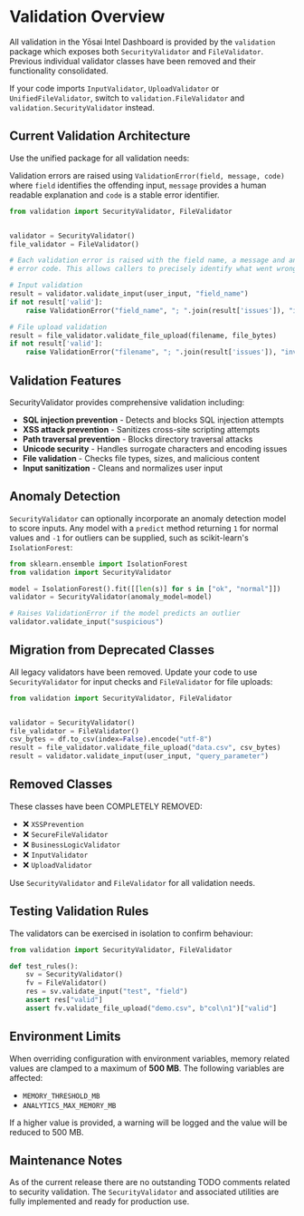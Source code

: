 # Validation Overview

All validation in the Yōsai Intel Dashboard is provided by the `validation` package which exposes both `SecurityValidator` and `FileValidator`. Previous individual validator classes have been removed and their functionality consolidated.

If your code imports `InputValidator`, `UploadValidator` or `UnifiedFileValidator`, switch to `validation.FileValidator` and `validation.SecurityValidator` instead.

## Current Validation Architecture

Use the unified package for all validation needs:

Validation errors are raised using `ValidationError(field, message, code)` where
`field` identifies the offending input, `message` provides a human readable
explanation and `code` is a stable error identifier.

```python
from validation import SecurityValidator, FileValidator


validator = SecurityValidator()
file_validator = FileValidator()

# Each validation error is raised with the field name, a message and an
# error code. This allows callers to precisely identify what went wrong.

# Input validation
result = validator.validate_input(user_input, "field_name")
if not result['valid']:
    raise ValidationError("field_name", "; ".join(result['issues']), "invalid_input")

# File upload validation
result = file_validator.validate_file_upload(filename, file_bytes)
if not result['valid']:
    raise ValidationError("filename", "; ".join(result['issues']), "invalid_file")
```

## Validation Features

SecurityValidator provides comprehensive validation including:
- **SQL injection prevention** - Detects and blocks SQL injection attempts
- **XSS attack prevention** - Sanitizes cross-site scripting attempts
- **Path traversal prevention** - Blocks directory traversal attacks
- **Unicode security** - Handles surrogate characters and encoding issues
- **File validation** - Checks file types, sizes, and malicious content
- **Input sanitization** - Cleans and normalizes user input

## Anomaly Detection

`SecurityValidator` can optionally incorporate an anomaly detection model to
score inputs. Any model with a ``predict`` method returning ``1`` for normal
values and ``-1`` for outliers can be supplied, such as scikit-learn's
``IsolationForest``:

```python
from sklearn.ensemble import IsolationForest
from validation import SecurityValidator

model = IsolationForest().fit([[len(s)] for s in ["ok", "normal"]])
validator = SecurityValidator(anomaly_model=model)

# Raises ValidationError if the model predicts an outlier
validator.validate_input("suspicious")
```

## Migration from Deprecated Classes

All legacy validators have been removed. Update your code to use
`SecurityValidator` for input checks and `FileValidator` for file uploads:

```python
from validation import SecurityValidator, FileValidator


validator = SecurityValidator()
file_validator = FileValidator()
csv_bytes = df.to_csv(index=False).encode("utf-8")
result = file_validator.validate_file_upload("data.csv", csv_bytes)
result = validator.validate_input(user_input, "query_parameter")
```

## Removed Classes

These classes have been COMPLETELY REMOVED:
- ❌ `XSSPrevention`
- ❌ `SecureFileValidator`
- ❌ `BusinessLogicValidator`
- ❌ `InputValidator`
- ❌ `UploadValidator`

Use `SecurityValidator` and `FileValidator` for all validation needs.

## Testing Validation Rules

The validators can be exercised in isolation to confirm behaviour:

```python
from validation import SecurityValidator, FileValidator

def test_rules():
    sv = SecurityValidator()
    fv = FileValidator()
    res = sv.validate_input("test", "field")
    assert res["valid"]
    assert fv.validate_file_upload("demo.csv", b"col\n1")["valid"]
```

## Environment Limits

When overriding configuration with environment variables, memory related values
are clamped to a maximum of **500 MB**. The following variables are affected:

- `MEMORY_THRESHOLD_MB`
- `ANALYTICS_MAX_MEMORY_MB`

If a higher value is provided, a warning will be logged and the value will be
reduced to 500 MB.

## Maintenance Notes

As of the current release there are no outstanding TODO comments related to
security validation. The `SecurityValidator` and associated utilities are
fully implemented and ready for production use.

